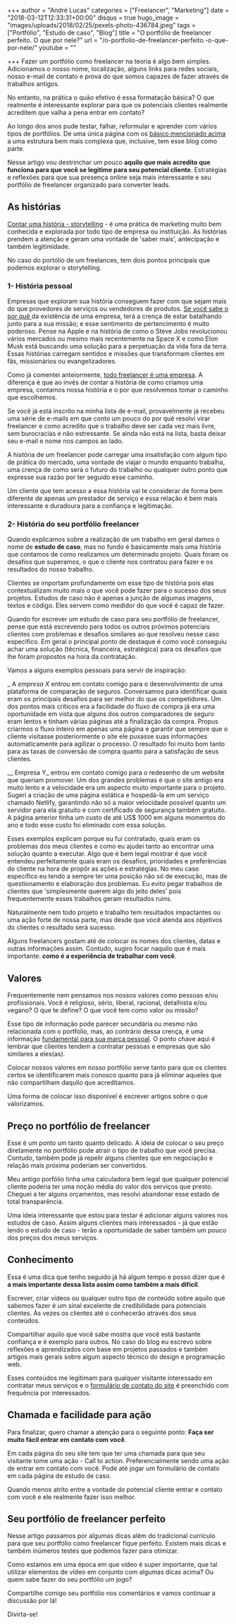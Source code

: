 +++
author = "André Lucas"
categories = ["Freelancer", "Marketing"]
date = "2018-03-12T12:33:31+00:00"
disqus = true
hugo_image = "images/uploads/2018/02/25/pexels-photo-436784.jpeg"
tags = ["Portfólio", "Estudo de caso", "Blog"]
title = "O portfólio de freelancer perfeito. O que por nele?"
url = "/o-portfolio-de-freelancer-perfeito.-o-que-por-nele/"
youtube = ""

+++
Fazer um portfólio como freelancer na teoria é algo bem simples. Adicionamos o nosso nome, localização, alguns links para redes sociais, nosso e-mail de contato e prova do que somos capazes de fazer através de trabalhos antigos.

No entanto, na prática o quão efetivo é essa formatação básica? O que realmente é interessante explorar para que os potenciais clientes realmente acreditem que valha a pena entrar em contato?

Ao longo dos anos pude testar, falhar, reformular e aprender com vários tipos de portfólios. De uma única página com os [básico mencionado acima](https://websites.igluonline.com/) a uma estrutura bem mais complexa que, inclusive, tem esse blog como parte.

Nesse artigo vou destrinchar um pouco **aquilo que mais acredito que funciona para que você se legitime para seu potencial cliente**. Estratégias e reflexões para que sua presença online seja mais interessante e seu portfólio de freelancer organizado para converter leads.

## As histórias

[Contar uma história - storytelling](https://marketingdeconteudo.com/storytelling-guia/) - é uma prática de marketing muito bem conhecida e explorada por todo tipo de empresa ou instituição. As histórias prendem a atenção e geram uma vontade de 'saber mais', antecipação e também legitimidade.

No caso do portólio de um freelances, tem dois pontos principais que podemos explorar o storytelling.

### 1- História pessoal

Empresas que exploram sua história conseguem fazer com que sejam mais do que provedores de serviços ou vendedores de produtos. [Se você sabe o por quê ](https://www.ted.com/talks/simon_sinek_how_great_leaders_inspire_action?language=pt-br)da existência de uma empresa, terá a crença de estar batalhando junto para a sua missão; e esse sentimento de pertencimento é muito poderoso. Pense na Apple e na história de como o Steve Jobs revolucionou vários mercados ou mesmo mais recentemente na Space X e como Elon Musk está buscando uma solução para a perpetuação da vida fora da terra. Essas histórias carregam sentidos e missões que transformam clientes em fãs, missionários ou evangelizadores.

Como já comentei anteiormente, [todo freelancer é uma empresa](https://andrelug.com/esta-na-sua-hora-de-trabalhar-como-freelancer/). A diferença é que ao invés de contar a história de como criamos uma empresa, contamos nossa história e o por que resolvemos tomar o caminho que escolhemos.

Se você já está inscrito na minha lista de e-mail, provavelmente já recebeu uma série de e-mails em que conto um pouco do por quê resolvi virar freelancer e como acredito que o trabalho deve ser cada vez mais livre, sem burocracias e não estressante. Se ainda não está na lista, basta deixar seu e-mail e nome nos campos ao lado.

A história de um freelancer pode carregar uma insatisfação com algum tipo de prática do mercado, uma vontade de viajar o mundo enquanto trabalha, uma crença de como será o futuro do trabalho ou qualquer outro ponto que expresse sua razão por ter seguido esse caminho.

Um cliente que tem acesso a essa história vai te considerar de forma bem diferente de apenas um prestador de serviço e essa relação é bem mais interessante e duradoura para a confiança e legitimação.

### 2- História do seu portfólio freelancer

Quando explicamos sobre a realização de um trabalho em geral damos o nome de **estudo de caso**, mas no fundo é basicamente mais uma história que contamos de como realizamos um determinado projeto. Quais foram os desafios que superamos, o que o cliente nos contratou para fazer e os resultados do nosso trabalho.

Clientes se importam profundamente om esse tipo de história pois elas contextualizam muito mais o que você pode fazer para o sucesso dos seus projetos. Estudos de caso não é apenas a junção de algumas imagens, textos e código. Eles servem como medidor do que você é capaz de fazer.

Quando for escrever um estudo de caso para seu portfólio de freelancer, pense que está escrevendo para todos os outros próximos potenciais clientes com problemas e desafios similares ao que resolveu nesse caso específico. Em geral o principal ponto de destaque é como você conseguiu achar uma solução (técnica, financeira, estratégica) para os desafios que lhe foram propostos na hora da contratação.

Vamos a alguns exemplos pessoais para servir de inspiração:

_ A _empresa X_ entrou em contato comigo para o desenvolvimento de uma plataforma de comparação de seguros. Conversamos para identificar quais eram os principais desafios para ser melhor do que os competidores. Um dos pontos mais críticos era a facilidade do fluxo de compra já era uma oportunidade em vista que alguns dos outros comparadores de seguro eram lentos e tinham várias páginas até a finalização da compra. Propus criarmos o fluxo inteiro em apenas uma página e garantir que sempre que o cliente visitasse posteriormente o site ele puxasse suas informações automaticamente para agilizar o processo. O resultado foi muito bom tanto para as taxas de conversão de compra quanto para a satisfação de seus clientes.

__ Empresa Y_ entrou em contato comigo para o redesenho de um website que queriam promover. Um dos grandes problemas é que o site antigo era muito lento e a velocidade era um aspecto muito importante para o projeto. Sugeri a criação de uma página estática e hospedá-la em um serviço chamado Netlify, garantindo não só a maior velocidade possível quanto um servidor para ela gratuito e com certificado de segurança também gratuito. A página anterior tinha um custo de até US$ 1000 em alguns momentos do ano e todo esse custo foi eliminado com essa solução.

Esses exemplos explicam porque eu fui contratado, quais eram os problemas dos meus clientes e como eu ajudei tanto ao encontrar uma solução quanto a executar. Algo que é bem legal mostrar é que você entendeu perfeitamente quais eram os desafios, prioridades e preferências do cliente na hora de propôr as ações e estratégias. No meu caso específico eu tendo a sempre ter uma posição não só de execução, mas de questionamento e elaboração dos problemas. Eu evito pegar trabalhos de clientes que 'simplesmente querem algo do jeito deles' pois frequentemente esses trabalhos geram resultados ruins.

Naturalmente nem todo projeto e trabalho tem resultados impactantes ou uma ação forte de nossa parte, mas desde que você atenda aos objetivos do clientes o resultado será sucesso.

Alguns freelancers gostam até de colocar os nomes dos clientes, datas e outras informações assim. Contudo, sugiro focar naquilo que é mais importante: **como é a experiência de trabalhar com você**.

## Valores

Frequentemente nem pensamos nos nossos valores como pessoas e/ou profissionais. Você é religioso, sério, liberal, racional, detalhista e/ou vegano? O que te define? O que você tem como valor ou missão?

Esse tipo de informação pode parecer secundária ou mesmo não relacionada com o portfólio, mas, ao contrário dessa crença, é uma informação [fundamental para sua marca pessoal](https://www.igluonline.com/5-dicas-de-como-investir-em-sua-marca-pessoal-e-ser-unico-em-seu-mercado/). O ponto chave aqui é lembrar que clientes tendem a contratar pessoas e empresas que são similares a eles(as).

Colocar nossos valores em nosso portfólio serve tanto para que os clientes certos se identificarem mais conosco quanto para já eliminar aqueles que não compartilham daquilo que acreditamos.

Uma forma de colocar isso disponível é escrever artigos sobre o que valorizamos.

## Preço no portfólio de freelancer

Esse é um ponto um tanto quanto delicado. A ideia de colocar o seu preço diretamente no portfólio pode atrair o tipo de trabalho que você precisa. Contudo, também pode já repelir alguns clientes que em negociação e relação mais próxima poderiam ser convertidos.

Meu antigo porfólio tinha uma calculadora bem legal que qualquer potencial cliente poderia ter uma noção média do valor dos serviços que presto. Cheguei a ter alguns orçamentos, mas resolvi abandonar esse estado de total transparência.

Uma ideia interessante que estou para testar é adicionar alguns valores nos estudos de caso. Assim alguns clientes mais interessados - já que estão lendo o estudo de caso - terão a oportunidade de saber também um pouco dos preços dos meus serviços.

## Conhecimento

Essa é uma dica que tenho seguido já há algum tempo e posso dizer que é **a mais importante dessa lista assim como também a mais difícil**.

Escrever, criar vídeos ou qualquer outro tipo de conteúdo sobre aquilo que sabemos fazer é um sinal excelente de credibilidade para potenciais clientes. Às vezes os clientes até o conhecerão através dos seus conteúdos.

Compartilhar aquilo que você sabe mostra que você está bastante confiança e é exemplo para outros. No caso do blog eu escrevo sobre reflexões e aprendizados com base em projetos passados e também artigos mais gerais sobre algum aspecto técnico do design e programação web.

Esses conteúdos me legitimam para qualquer visitante interessado em contratar meus serviços e o [formulário de contato do site](https://andrelug.com/contato) é preenchido com frequência por interessados.

## Chamada e facilidade para ação

Para finalizar, quero chamar a atenção para o seguinte ponto: **Faça ser muito fácil entrar em contato com você**.

Em cada página do seu site tem que ter uma chamada para que seu visitante tome uma ação - Call to action. Preferencialmente sendo uma ação de entrar em contato com você. Pode até jogar um formulário de contato em cada página de estudo de caso.

Quando menos atrito entre a vontade do potencial cliente entrar e contato com você e ele realmente fazer isso melhor.

## Seu portfólio de freelancer perfeito

Nesse artigo passamos por algumas dicas além do tradicional currículo para que seu portfólio como freelancer fique perfeito. Existem mais dicas e também inúmeros testes que podemos fazer para otimizar.

Como estamos em uma época em que vídeo é super importante, que tal utilizar elementos de vídeo em conjunto com algumas dicas acima? Ou quem sabe fazer do seu portfólio um jogo?

Compartilhe comigo seu portfólio nos comentários e vamos continuar a discussão por lá!

Divirta-se!